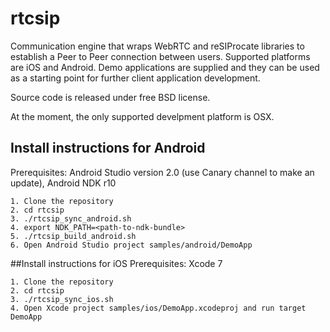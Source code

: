 # rtcsip

Communication engine that wraps WebRTC and reSIProcate libraries to establish a Peer to Peer connection between users. Supported platforms are iOS and Android. Demo applications are supplied and they can be used as a starting point for further client application development.

Source code is released under free BSD license.

At the moment, the only supported develpment platform is OSX.

## Install instructions for Android
Prerequisites: Android Studio version 2.0 (use Canary channel to make an update), Android NDK r10
```
1. Clone the repository
2. cd rtcsip
3. ./rtcsip_sync_android.sh
4. export NDK_PATH=<path-to-ndk-bundle>
5. ./rtcsip_build_android.sh
6. Open Android Studio project samples/android/DemoApp
```

##Install instructions for iOS
Prerequisites: Xcode 7
```
1. Clone the repository
2. cd rtcsip
3. ./rtcsip_sync_ios.sh
4. Open Xcode project samples/ios/DemoApp.xcodeproj and run target DemoApp
```
